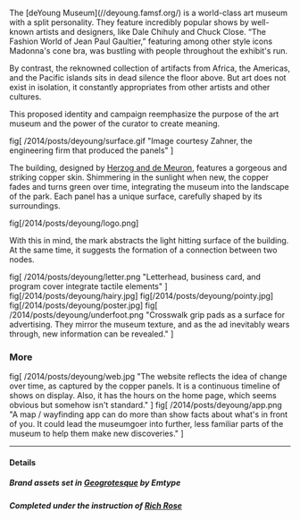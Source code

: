 <br>
The [deYoung Museum](//deyoung.famsf.org/) is a world-class art museum with a split personality. They feature incredibly popular shows by well-known artists and designers, like Dale Chihuly and Chuck Close. “The Fashion World of Jean Paul Gaultier,” featuring among other style icons Madonna's cone bra, was bustling with people throughout the exhibit's run.

By contrast, the reknowned collection of artifacts from Africa, the Americas, and the Pacific islands sits in dead silence the floor above. But art does not exist in isolation, it constantly appropriates from other artists and other cultures.

This proposed identity and campaign reemphasize the purpose of the art museum and the power of the curator to create meaning.

fig[
	/2014/posts/deyoung/surface.gif
	"Image courtesy Zahner, the engineering firm that produced the panels"
]


The building, designed by [Herzog and de Meuron](http://www.herzogdemeuron.com/index.html), features a gorgeous and striking copper skin. Shimmering in the sunlight when new, the copper fades and turns green over time, integrating the museum into the landscape of the park. Each panel has a unique surface, carefully shaped by its surroundings.

fig[/2014/posts/deyoung/logo.png]

With this in mind, the mark abstracts the light hitting surface of the building. At the same time, it suggests the formation of a connection between two nodes.

fig[
	/2014/posts/deyoung/letter.png
	"Letterhead, business card, and program cover integrate tactile elements"
]
fig[/2014/posts/deyoung/hairy.jpg]
fig[/2014/posts/deyoung/pointy.jpg]
fig[/2014/posts/deyoung/poster.jpg]
fig[
	/2014/posts/deyoung/underfoot.png
	"Crosswalk grip pads as a surface for advertising. They  mirror the museum texture, and as the ad inevitably wears through, new information can be revealed."
]


### More

fig[
	/2014/posts/deyoung/web.jpg
	"The website reflects the idea of change over time, as captured by the copper panels. It is a continuous timeline of shows on display. Also, it has the hours on the home page, which seems obvious but somehow isn't standard."
]
fig[
	/2014/posts/deyoung/app.png
	"A map / wayfinding app can do more than show facts about what's in front of you. It could lead the museumgoer into further, less familiar parts of the museum to help them make new discoveries."
]

-----

#### Details

##### Brand assets set in [Geogrotesque](//www.emtype.net/geogrotesque_01.php) by Emtype
##### Completed under the instruction of [Rich Rose](//www.popkitchen.net/)
